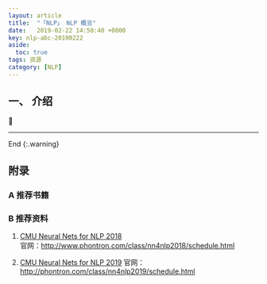 ```yaml
---
layout: article
title:  "「NLP」 NLP 概览"
date:   2019-02-22 14:50:40 +0800
key: nlp-abc-20190222
aside:
  toc: true
tags: 资源
category: [NLP]
---
```



## 一、 介绍
:ghost:


-------------------  
 End
{:.warning}  


## 附录
### A 推荐书籍


### B 推荐资料
1. [CMU Neural Nets for NLP 2018](http://www.phontron.com/class/nn4nlp2018/schedule.html)  
官网：<http://www.phontron.com/class/nn4nlp2018/schedule.html>  

2. [CMU Neural Nets for NLP 2019](http://phontron.com/class/nn4nlp2019/schedule.html)
官网：<http://phontron.com/class/nn4nlp2019/schedule.html>  
